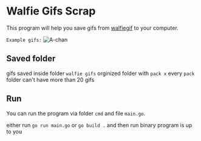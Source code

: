 # Walfie Gifs Scrap

This program will help you save gifs from [walfiegif](https://walfiegif.wordpress.com/) to your computer.

`Example gifs:`
![A-chan](https://walfiegif.files.wordpress.com/2021/05/out-transparent-14.gif?w=560&h=9999)

## Saved folder

gifs saved inside folder `walfie gifs` orginized folder with `pack x` every `pack` folder can't have more than 20 gifs

## Run

You can run the program via folder `cmd` and file `main.go`.

either run `go run main.go` or `go build .` and then run binary program is up to you
